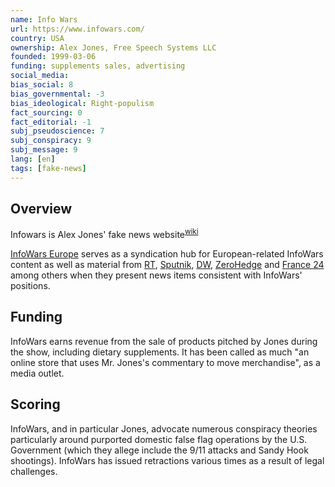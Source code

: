 ```yaml
---
name: Info Wars
url: https://www.infowars.com/
country: USA
ownership: Alex Jones, Free Speech Systems LLC
founded: 1999-03-06
funding: supplements sales, advertising
social_media:
bias_social: 8
bias_governmental: -3
bias_ideological: Right-populism
fact_sourcing: 0
fact_editorial: -1
subj_pseudoscience: 7
subj_conspiracy: 9
subj_message: 9
lang: [en]
tags: [fake-news]
---
```


## Overview
Infowars is Alex Jones' fake news website<sup>[wiki](https://en.wikipedia.org/wiki/InfoWars#cite_note-fake_news-1)</sup>

[InfoWars Europe](https://europe.infowars.com/) serves as a syndication hub for European-related InfoWars content as well as material from [RT](/russia-today), [Sputnik](/sputnik), [DW](/deutche-welle), [ZeroHedge](/zero-hedge) and [France 24](/france-24) among others when they present news items consistent with InfoWars' positions.

## Funding
InfoWars earns revenue from the sale of products pitched by Jones during the show, including dietary supplements. It has been called as much "an online store that uses Mr. Jones's commentary to move merchandise", as a media outlet.

## Scoring
InfoWars, and in particular Jones, advocate numerous conspiracy theories particularly around purported domestic false flag operations by the U.S. Government (which they allege include the 9/11 attacks and Sandy Hook shootings). InfoWars has issued retractions various times as a result of legal challenges.
